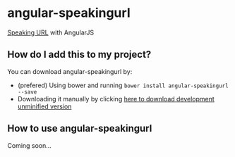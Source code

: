 # angular-speakingurl

[Speaking URL](https://github.com/pid/speakingurl) with AngularJS

## How do I add this to my project?

You can download angular-speakingurl by:

* (prefered) Using bower and running `bower install angular-speakingurl --save`
* Downloading it manually by clicking [here to download development unminified version](https://raw.github.com/zappan/angular-speakingurl/master/src/angular-speakingurl.js)


## How to use angular-speakingurl

Coming soon...
